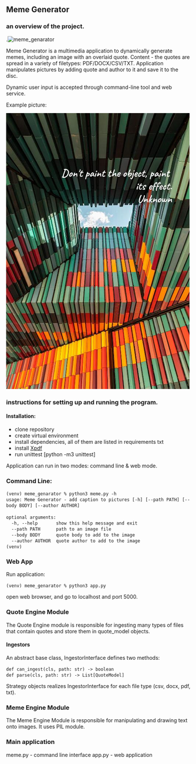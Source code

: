## Meme Generator

### an overview of the project.

.![meme_genarator](https://github.com/buniumasta/meme_genarator/actions/workflows/main.yml/badge.svg)

Meme Generator is a multimedia application to dynamically generate memes, including an image with an overlaid quote. Content - the quotes are spread in a variety of filetypes: PDF/DOCX/CSV/TXT. Application manipulates pictures by adding quote and author to it and save it to the disc.

Dynamic user input is accepted through command-line tool and web service.

Example picture:

![Alt text](./_data/example.jpeg?raw=true "Meme")

### instructions for setting up and running the program.

#### Installation:
  * clone repository
  * create virtual environment
  * install dependencies, all of them are listed in requirements txt 
  * install [Xpdf](https://www.xpdfreader.com/download.html)
  * run unittest [python -m3 unittest]

Application can run in two modes: command line & web mode.

### Command Line:

```
(venv) meme_genarator % python3 meme.py -h
usage: Meme Generator - add caption to pictures [-h] [--path PATH] [--body BODY] [--author AUTHOR]

optional arguments:
  -h, --help       show this help message and exit
  --path PATH      path to an image file
  --body BODY      quote body to add to the image
  --author AUTHOR  quote author to add to the image
(venv) 
```

### Web App

Run application: 

```
(venv) meme_genarator % python3 app.py
```
open web browser, and go to localhost and port 5000.



### Quote Engine Module

The Quote Engine module is responsible for ingesting many types of files that contain quotes and store them in quote_model objects.

#### Ingestors
An abstract base class, IngestorInterface defines two methods:
```
def can_ingest(cls, path: str) -> boolean
def parse(cls, path: str) -> List[QuoteModel]
```
Strategy objects realizes IngestorInterface for each file type (csv, docx, pdf, txt).

### Meme Engine Module
The Meme Engine Module is responsible for manipulating and drawing text onto images. It uses PIL module.

### Main application 

meme.py - command line interface
app.py - web application
